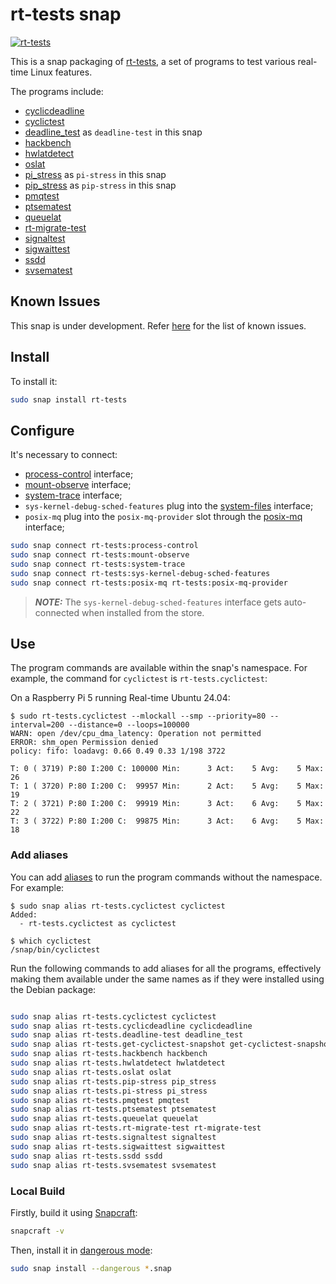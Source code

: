 
# rt-tests snap
[![rt-tests](https://snapcraft.io/rt-tests/badge.svg)](https://snapcraft.io/rt-tests)

This is a snap packaging of
[rt-tests](https://wiki.linuxfoundation.org/realtime/documentation/howto/tools/rt-tests),
a set of programs to test various real-time Linux features. 

The programs include: 
- [cyclicdeadline](https://manpages.ubuntu.com/manpages/noble/man8/cyclicdeadline.8.html)
- [cyclictest](https://manpages.ubuntu.com/manpages/noble/en/man8/cyclictest.8.html) 
- [deadline_test](https://manpages.ubuntu.com/manpages/noble/man8/deadline_test.8.html) as `deadline-test` in this snap
- [hackbench](https://manpages.ubuntu.com/manpages/noble/man8/hackbench.8.html)
- [hwlatdetect](https://manpages.ubuntu.com/manpages/noble/en/man8/hwlatdetect.8.html)
- [oslat](https://manpages.ubuntu.com/manpages/noble/en/man8/oslat.8.html)
- [pi_stress](https://manpages.ubuntu.com/manpages/noble/en/man8/pi_stress.8.html) as `pi-stress` in this snap
- [pip_stress](https://manpages.ubuntu.com/manpages/noble/en/man8/pip_stress.8.html) as `pip-stress` in this snap
- [pmqtest](https://manpages.ubuntu.com/manpages/noble/en/man8/pmqtest.8.html)
- [ptsematest](https://manpages.ubuntu.com/manpages/noble/en/man8/ptsematest.8.html)
- [queuelat](https://manpages.ubuntu.com/manpages/noble/en/man8/queuelat.8.html)
- [rt-migrate-test](https://manpages.ubuntu.com/manpages/noble/en/man8/rt-migrate-test.8.html)
- [signaltest](https://manpages.ubuntu.com/manpages/noble/en/man8/signaltest.8.html)
- [sigwaittest](https://manpages.ubuntu.com/manpages/noble/en/man8/sigwaittest.8.html)
- [ssdd](https://manpages.ubuntu.com/manpages/noble/en/man8/ssdd.8.html) 
- [svsematest](https://manpages.ubuntu.com/manpages/noble/en/man8/svsematest.8.html)

## Known Issues

This snap is under development.
Refer [here](https://github.com/canonical/rt-tests-snap/issues?q=is%3Aissue+is%3Aopen+label%3Abug) for the list of known issues.

## Install

To install it:

```bash
sudo snap install rt-tests
```

## Configure

It's necessary to connect:
- [process-control](https://snapcraft.io/docs/process-control-interface) interface;
- [mount-observe](https://snapcraft.io/docs/mount-observe-interface) interface;
- [system-trace](https://snapcraft.io/docs/system-trace-interface) interface;
- `sys-kernel-debug-sched-features` plug into the [system-files](https://snapcraft.io/docs/system-files-interface) interface;
- `posix-mq` plug into the `posix-mq-provider` slot through the [posix-mq](https://snapcraft.io/docs/posix-mq-interface) interface;



```bash
sudo snap connect rt-tests:process-control
sudo snap connect rt-tests:mount-observe
sudo snap connect rt-tests:system-trace
sudo snap connect rt-tests:sys-kernel-debug-sched-features
sudo snap connect rt-tests:posix-mq rt-tests:posix-mq-provider
```
> **_NOTE:_** The `sys-kernel-debug-sched-features` interface gets auto-connected when installed from the store.

## Use
The program commands are available within the snap's namespace.
For example, the command for `cyclictest` is `rt-tests.cyclictest`:

On a Raspberry Pi 5 running Real-time Ubuntu 24.04:
```console
$ sudo rt-tests.cyclictest --mlockall --smp --priority=80 --interval=200 --distance=0 --loops=100000
WARN: open /dev/cpu_dma_latency: Operation not permitted
ERROR: shm_open Permission denied
policy: fifo: loadavg: 0.66 0.49 0.33 1/198 3722          

T: 0 ( 3719) P:80 I:200 C: 100000 Min:      3 Act:    5 Avg:    5 Max:      26
T: 1 ( 3720) P:80 I:200 C:  99957 Min:      2 Act:    5 Avg:    5 Max:      19
T: 2 ( 3721) P:80 I:200 C:  99919 Min:      3 Act:    6 Avg:    5 Max:      22
T: 3 ( 3722) P:80 I:200 C:  99875 Min:      3 Act:    6 Avg:    5 Max:      18
```

### Add aliases
You can add [aliases](https://snapcraft.io/docs/commands-and-aliases) to run the program commands without the namespace. For example:
```console
$ sudo snap alias rt-tests.cyclictest cyclictest
Added:
  - rt-tests.cyclictest as cyclictest

$ which cyclictest
/snap/bin/cyclictest
```

Run the following commands to add aliases for all the programs, effectively making them available under the same names as if they were installed using the Debian package:

```bash

sudo snap alias rt-tests.cyclictest cyclictest
sudo snap alias rt-tests.cyclicdeadline cyclicdeadline 
sudo snap alias rt-tests.deadline-test deadline_test
sudo snap alias rt-tests.get-cyclictest-snapshot get-cyclictest-snapshot
sudo snap alias rt-tests.hackbench hackbench
sudo snap alias rt-tests.hwlatdetect hwlatdetect
sudo snap alias rt-tests.oslat oslat
sudo snap alias rt-tests.pip-stress pip_stress
sudo snap alias rt-tests.pi-stress pi_stress
sudo snap alias rt-tests.pmqtest pmqtest
sudo snap alias rt-tests.ptsematest ptsematest
sudo snap alias rt-tests.queuelat queuelat
sudo snap alias rt-tests.rt-migrate-test rt-migrate-test
sudo snap alias rt-tests.signaltest signaltest
sudo snap alias rt-tests.sigwaittest sigwaittest
sudo snap alias rt-tests.ssdd ssdd
sudo snap alias rt-tests.svsematest svsematest
```

### Local Build

Firstly, build it using [Snapcraft](https://snapcraft.io/snapcraft):

```bash
snapcraft -v
```

Then, install it in [dangerous mode](https://snapcraft.io/docs/install-modes#heading--dangerous):

```bash
sudo snap install --dangerous *.snap
```
